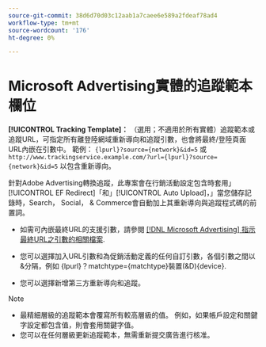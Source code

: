 ```yaml
---
source-git-commit: 38d6d70d03c12aab1a7caee6e589a2fdeaf78ad4
workflow-type: tm+mt
source-wordcount: '176'
ht-degree: 0%

---
```

# Microsoft Advertising實體的追蹤範本欄位

<!-- Search CRUD and bulk edit of Microsoft entity settings -->

**[!UICONTROL Tracking Template]：** （選用；不適用於所有實體）追蹤範本或追蹤URL，可指定所有離登陸網域重新導向和追蹤引數，也會將最終/登陸頁面URL內嵌在引數中。 範例： `{lpurl}?source={network}&id=5` 或 `http://www.trackingservice.example.com/?url={lpurl}?source={network}&id=5` 以包含重新導向。

針對Adobe Advertising轉換追蹤，此專案會在行銷活動設定包含時套用」[!UICONTROL EF Redirect]「和」[!UICONTROL Auto Upload]，」當您儲存記錄時，Search， Social， &amp; Commerce會自動加上其重新導向與追蹤程式碼的前置詞。

* 如需可內嵌最終URL的支援引數，請參閱 [[!DNL Microsoft Advertising] 指示最終URL之引數的相關檔案](https://help.ads.microsoft.com/#apex/3/en/56799).

* 您可以選擇加入URL引數和為促銷活動定義的任何自訂引數，各個引數之間以&amp;分隔，例如 {lpurl}？matchtype={matchtype}裝置(&amp;D){device}.

* 您可以選擇新增第三方重新導向和追蹤。

<!-- Some entities may need additional/different notes. Try to keep this applicable to all MS entities. -->

>[!NOTE]
>
>* 最精細層級的追蹤範本會覆寫所有較高層級的值。 例如，如果帳戶設定和關鍵字設定都包含值，則會套用關鍵字值。
>* 您可以在任何層級更新追蹤範本，無需重新提交廣告進行核准。
